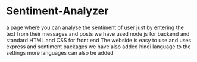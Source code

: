 # Sentiment-Analyzer
a page where you can analyse the sentiment of user just by entering the text from their messages and posts
we have used node js for backend and standard HTML and CSS for front end
The webside is easy to use and uses express and sentiment packages
we have also added hindi language to the settings
more languages can also be added